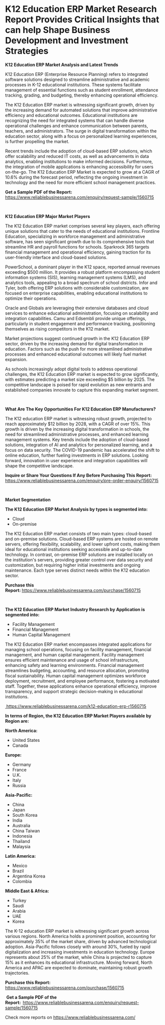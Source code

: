 <p><h1>K12 Education ERP Market Research Report Provides Critical Insights that can help Shape Business Development and Investment Strategies</h1></p><p><strong>K12 Education ERP Market Analysis and Latest Trends</strong></p>
<p><p>K12 Education ERP (Enterprise Resource Planning) refers to integrated software solutions designed to streamline administrative and academic processes in K-12 educational institutions. These systems facilitate management of essential functions such as student enrollment, attendance tracking, grading, and budgeting, thereby enhancing operational efficiency.</p><p>The K12 Education ERP market is witnessing significant growth, driven by the increasing demand for automated solutions that improve administrative efficiency and educational outcomes. Educational institutions are recognizing the need for integrated systems that can handle diverse operational challenges and enhance communication between parents, teachers, and administrators. The surge in digital transformation within the education sector, along with a focus on personalized learning experiences, is further propelling the market.</p><p>Recent trends include the adoption of cloud-based ERP solutions, which offer scalability and reduced IT costs, as well as advancements in data analytics, enabling institutions to make informed decisions. Furthermore, the integration of mobile applications is enhancing accessibility for users on-the-go. The K12 Education ERP Market is expected to grow at a CAGR of 10.6% during the forecast period, reflecting the ongoing investment in technology and the need for more efficient school management practices.</p></p>
<p><strong>Get a Sample PDF of the Report:&nbsp;</strong> <a href="https://www.reliablebusinessarena.com/enquiry/request-sample/1560715?utm_campaign=2992&utm_medium=2&utm_source=Github&utm_content=ia&utm_term=11032025&utm_id=k12-education-erp">https://www.reliablebusinessarena.com/enquiry/request-sample/1560715</a></p>
<p>&nbsp;</p>
<p><strong>K12 Education ERP Major Market Players</strong></p>
<p><p>The K12 Education ERP market comprises several key players, each offering unique solutions that cater to the needs of educational institutions. Frontline Education, specializing in workforce management and administrative software, has seen significant growth due to its comprehensive tools that streamline HR and payroll functions for schools. Sparkrock 365 targets financial management and operational efficiency, gaining traction for its user-friendly interface and cloud-based solutions.</p><p>PowerSchool, a dominant player in the K12 space, reported annual revenues exceeding $500 million. It provides a robust platform encompassing student information systems (SIS), learning management systems (LMS), and analytics tools, appealing to a broad spectrum of school districts. Infor and Tyler, both offering ERP solutions with considerable customization, are focused on enterprise capabilities, enabling educational institutions to optimize their operations.</p><p>Oracle and Globals are leveraging their extensive databases and cloud services to enhance educational administration, focusing on scalability and integration capabilities. Camu and Edsembli provide unique offerings, particularly in student engagement and performance tracking, positioning themselves as rising competitors in the K12 market.</p><p>Market projections suggest continued growth in the K12 Education ERP sector, driven by the increasing demand for digital transformation in education. Factors such as the push for more streamlined administrative processes and enhanced educational outcomes will likely fuel market expansion.</p><p>As schools increasingly adopt digital tools to address operational challenges, the K12 Education ERP market is expected to grow significantly, with estimates predicting a market size exceeding $5 billion by 2025. The competitive landscape is poised for rapid evolution as new entrants and established companies innovate to capture this expanding market segment.</p></p>
<p>&nbsp;</p>
<p><strong>What Are The Key Opportunities For K12 Education ERP Manufacturers?</strong></p>
<p><p>The K12 education ERP market is witnessing robust growth, projected to reach approximately $12 billion by 2028, with a CAGR of over 15%. This growth is driven by the increasing digital transformation in schools, the need for streamlined administrative processes, and enhanced learning management systems. Key trends include the adoption of cloud-based solutions, integration of AI and analytics for personalized learning, and a focus on data security. The COVID-19 pandemic has accelerated the shift to online education, further fueling investments in ERP solutions. Looking forward, innovation in user experience and integration capabilities will shape the competitive landscape.</p></p>
<p><strong>Inquire or Share Your Questions If Any Before Purchasing This Report:</strong> <a href="https://www.reliablebusinessarena.com/enquiry/pre-order-enquiry/1560715?utm_campaign=2992&utm_medium=2&utm_source=Github&utm_content=ia&utm_term=11032025&utm_id=k12-education-erp">https://www.reliablebusinessarena.com/enquiry/pre-order-enquiry/1560715</a></p>
<p>&nbsp;</p>
<p><strong>Market Segmentation</strong></p>
<p><strong>The K12 Education ERP Market Analysis by types is segmented into:</strong></p>
<p><ul><li>Cloud</li><li>On-premise</li></ul></p>
<p><p>The K12 Education ERP market consists of two main types: cloud-based and on-premise solutions. Cloud-based ERP systems are hosted on remote servers, offering flexibility, scalability, and lower upfront costs, making them ideal for educational institutions seeking accessible and up-to-date technology. In contrast, on-premise ERP solutions are installed locally on the institution's servers, providing greater control over data security and customization, but requiring higher initial investments and ongoing maintenance. Each type serves distinct needs within the K12 education sector.</p></p>
<p><strong>Purchase this Report:&nbsp;</strong><a href="https://www.reliablebusinessarena.com/purchase/1560715?utm_campaign=2992&utm_medium=2&utm_source=Github&utm_content=ia&utm_term=11032025&utm_id=k12-education-erp">https://www.reliablebusinessarena.com/purchase/1560715</a></p>
<p>&nbsp;</p>
<p><strong>The K12 Education ERP Market Industry Research by Application is segmented into:</strong></p>
<p><ul><li>Facility Management</li><li>Financial Management</li><li>Human Capital Management</li></ul></p>
<p><p>The K12 Education ERP market encompasses integrated applications for managing school operations, focusing on facility management, financial management, and human capital management. Facility management ensures efficient maintenance and usage of school infrastructure, enhancing safety and learning environments. Financial management streamlines budgeting, accounting, and resource allocation, promoting fiscal sustainability. Human capital management optimizes workforce deployment, recruitment, and employee performance, fostering a motivated staff. Together, these applications enhance operational efficiency, improve transparency, and support strategic decision-making in educational institutions.</p></p>
<p><a href="https://www.reliablebusinessarena.com/k12-education-erp-r1560715?utm_campaign=2992&utm_medium=2&utm_source=Github&utm_content=ia&utm_term=11032025&utm_id=k12-education-erp">&nbsp;https://www.reliablebusinessarena.com/k12-education-erp-r1560715</a></p>
<p><strong>In terms of Region, the K12 Education ERP Market Players available by Region are:</strong></p>
<p>
    <p> <strong> North America: </strong>
        <ul>
            <li>United States</li>
            <li>Canada</li>
        </ul>
        </p> 
    <p> <strong> Europe: </strong>
        <ul>
            <li>Germany</li>
            <li>France</li>
            <li>U.K.</li>
            <li>Italy</li>
            <li>Russia</li>
        </ul>
        </p> 
    <p> <strong> Asia-Pacific: </strong>
        <ul>
            <li>China</li>
            <li>Japan</li>
            <li>South Korea</li>
            <li>India</li>
            <li>Australia</li>
            <li>China Taiwan</li>
            <li>Indonesia</li>
            <li>Thailand</li>
            <li>Malaysia</li>
        </ul>
        </p> 
    <p> <strong> Latin America: </strong>
        <ul>
            <li>Mexico</li>
            <li>Brazil</li>
            <li>Argentina Korea</li>
            <li>Colombia</li>
        </ul>
        </p> 
    <p> <strong> Middle East & Africa: </strong>
        <ul>
            <li>Turkey</li>
            <li>Saudi</li>
            <li>Arabia</li>
            <li>UAE</li>
            <li>Korea</li>
        </ul>
    </p>
    </p>
<p><p>The K-12 education ERP market is witnessing significant growth across various regions. North America holds a prominent position, accounting for approximately 35% of the market share, driven by advanced technological adoption. Asia-Pacific follows closely with around 30%, fueled by rapid digitalization and increasing investments in education technology. Europe represents about 25% of the market, while China is projected to capture 15% as it enhances its educational infrastructure. Moving forward, North America and APAC are expected to dominate, maintaining robust growth trajectories.</p></p>
<p><strong>Purchase this Report: </strong><a href="https://www.reliablebusinessarena.com/purchase/1560715?utm_campaign=2992&utm_medium=2&utm_source=Github&utm_content=ia&utm_term=11032025&utm_id=k12-education-erp">https://www.reliablebusinessarena.com/purchase/1560715</a></p>
<p>&nbsp;<strong>Get a Sample PDF of the Report:&nbsp;&nbsp;</strong><a href="https://www.reliablebusinessarena.com/enquiry/request-sample/1560715?utm_campaign=2992&utm_medium=2&utm_source=Github&utm_content=ia&utm_term=11032025&utm_id=k12-education-erp">https://www.reliablebusinessarena.com/enquiry/request-sample/1560715</a></p>
<p><strong></strong></p>
<p>Check more reports on <a href="https://www.reliablebusinessarena.com/?utm_campaign=2992&utm_medium=2&utm_source=Github&utm_content=ia&utm_term=11032025&utm_id=k12-education-erp">https://www.reliablebusinessarena.com/</a></p>